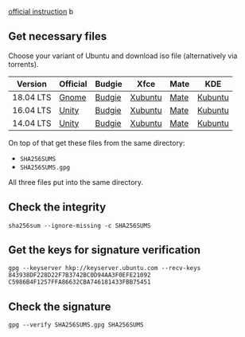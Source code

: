 [official instruction](https://help.ubuntu.com/community/VerifyIsoHowto)
b
## Get necessary files

Choose your variant of Ubuntu and download iso file (alternatively via torrents).


| Version     | Official | Budgie | Xfce | Mate | KDE |
| --------- | --------- | ------ | ---- | ---- | --- |
| 18.04 LTS | [Gnome](http://releases.ubuntu.com/bionic/) | [Budgie](http://cdimage.ubuntu.com/ubuntu-budgie/releases/bionic/release/) | [Xubuntu](http://cdimage.ubuntu.com/xubuntu/releases/bionic/release/) | [Mate](http://cdimage.ubuntu.com/ubuntu-mate/releases/bionic/release/) | [Kubuntu](http://cdimage.ubuntu.com/kubuntu/releases/bionic/release/) |
| 16.04 LTS | [Unity](http://releases.ubuntu.com/xenial/) | [Budgie](http://cdimage.ubuntu.com/ubuntu-budgie/releases/xenial/release/) | [Xubuntu](http://cdimage.ubuntu.com/xubuntu/releases/xenial/release/) | [Mate](http://cdimage.ubuntu.com/ubuntu-mate/releases/xenial/release/) | [Kubuntu](http://cdimage.ubuntu.com/kubuntu/releases/xenial/release/) |
| 14.04 LTS | [Unity](http://releases.ubuntu.com/xenial/) | [Budgie](http://cdimage.ubuntu.com/ubuntu-budgie/releases/xenial/release/) | [Xubuntu](http://cdimage.ubuntu.com/xubuntu/releases/xenial/release/) | [Mate](http://cdimage.ubuntu.com/ubuntu-mate/releases/xenial/release/) | [Kubuntu](http://cdimage.ubuntu.com/kubuntu/releases/xenial/release/) |

On top of that get these files from the same directory:

- `SHA256SUMS`
- `SHA256SUMS.gpg`

All three files put into the same directory.


## Check the integrity

	sha256sum --ignore-missing -c SHA256SUMS

## Get the keys for signature verification

	gpg --keyserver hkp://keyserver.ubuntu.com --recv-keys 843938DF228D22F7B3742BC0D94AA3F0EFE21092 C5986B4F1257FFA86632CBA746181433FBB75451

## Check the signature

	gpg --verify SHA256SUMS.gpg SHA256SUMS
